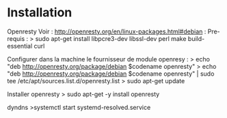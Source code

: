 Installation
============

Openresty
  Voir :  http://openresty.org/en/linux-packages.html#debian :
  Pre-requis :
    > sudo apt-get install libpcre3-dev libssl-dev perl make build-essential curl

  Configurer dans la machine le fournisseur de module openresy :
    > echo "deb http://openresty.org/package/debian $codename openresty"
    > echo "deb http://openresty.org/package/debian $codename openresty"     | sudo tee /etc/apt/sources.list.d/openresty.list
    > sudo apt-get update

  Installer openresty
    > sudo apt-get -y install openresty

dyndns
    >systemctl start systemd-resolved.service


